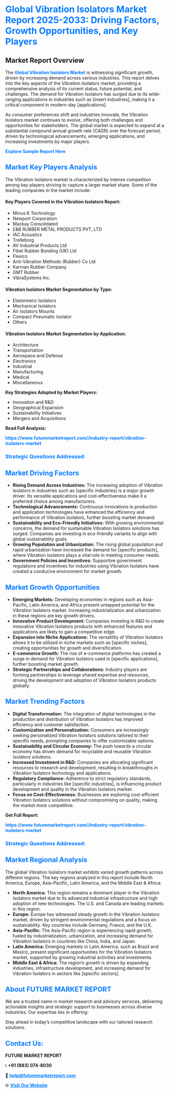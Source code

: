 <h1 style="color: #007BFF;">Global Vibration Isolators Market Report 2025-2033: Driving Factors, Growth Opportunities, and Key Players</h1>

<section id="overview">
<h2>Market Report Overview</h2>
<p>The <a href="https://www.futuremarketreport.com//industry-report/vibration-isolators-market" style="color: #007BFF; text-decoration: none;"><strong>Global Vibration Isolators Market</strong></a> is witnessing significant growth, driven by increasing demand across various industries. This report delves into the key aspects of the Vibration Isolators market, providing a comprehensive analysis of its current status, future potential, and challenges. The demand for Vibration Isolators has surged due to its wide-ranging applications in industries such as [insert industries], making it a critical component in modern-day [applications].</p>
<p>As consumer preferences shift and industries innovate, the Vibration Isolators market continues to evolve, offering both challenges and opportunities for stakeholders. The global market is expected to expand at a substantial compound annual growth rate (CAGR) over the forecast period, driven by technological advancements, emerging applications, and increasing investments by major players.</p>
</section>

<section id="overview">
<p><a href="https://www.futuremarketreport.com//request-sample/reportId=92049" style="color: #007BFF; text-decoration: none;"><strong>Explore Sample Report Here</strong></a></p>
</section>

<section id="key-players">
<h2 style="color: #007BFF;">Market Key Players Analysis</h2>
<p>The Vibration Isolators market is characterized by intense competition among key players striving to capture a larger market share. Some of the leading companies in the market include:</p>
<h4>Key Players Covered in the Vibration Isolators Report:</h4>
<ul><li>Minus K Technology</li><li>Newport Corporation</li><li>Mackay Consolidated</li><li>E&amp;B RUBBER METAL PRODUCTS PVT, LTD</li><li>IAC Acoustics</li><li>Trelleborg</li><li>AV Industrial Products Ltd</li><li>Fibet Rubber Bonding (UK) Ltd</li><li>Flexico</li><li>Anti-Vibration Methods (Rubber) Co Ltd</li><li>Karman Rubber Company</li><li>GMT Rubber</li><li>VibraSystems Inc.</li></ul>
<h4>Vibration Isolators Market Segmentation by Type:</h4>
<ul><li>Elastomeric Isolators</li><li>Mechanical Isolators</li><li>Air Isolators Mounts</li><li>Compact Pneumatic Isolator</li><li>Others</li></ul>

<h4>Vibration Isolators Market Segmentation by Application:</h4>
<ul><li>Architecture</li><li>Transportation</li><li>Aerospace and Defense</li><li>Electronics</li><li>Industrial</li><li>Manufacturing</li><li>Medical</li><li>Miscellaneous</li></ul>
<p><strong>Key Strategies Adopted by Market Players:</strong></p>
<ul>
<li>Innovation and R&D</li>
<li>Geographical Expansion</li>
<li>Sustainability Initiatives</li>
<li>Mergers and Acquisitions</li>
</ul>
</section>

<section>
<p><strong>Read Full Analysis: </strong></p><a href="https://www.futuremarketreport.com//industry-report/vibration-isolators-market" style="color: #007BFF; text-decoration: none;"><strong>https://www.futuremarketreport.com//industry-report/vibration-isolators-market</strong></a>
<h3 style="color: #007BFF;">Strategic Questions Addressed:</h3>
</section>

<section id="driving-factors">
<h2 style="color: #007BFF;">Market Driving Factors</h2>
<ul>
<li><strong>Rising Demand Across Industries:</strong> The increasing adoption of Vibration Isolators in industries such as [specific industries] is a major growth driver. Its versatile applications and cost-effectiveness make it a preferred choice among manufacturers.</li>
<li><strong>Technological Advancements:</strong> Continuous innovations in production and application technologies have enhanced the efficiency and performance of Vibration Isolators, further boosting market demand.</li>
<li><strong>Sustainability and Eco-Friendly Initiatives:</strong> With growing environmental concerns, the demand for sustainable Vibration Isolators solutions has surged. Companies are investing in eco-friendly variants to align with global sustainability goals.</li>
<li><strong>Growing Population and Urbanization:</strong> The rising global population and rapid urbanization have increased the demand for [specific products], where Vibration Isolators plays a vital role in meeting consumer needs.</li>
<li><strong>Government Policies and Incentives:</strong> Supportive government regulations and incentives for industries using Vibration Isolators have created a conducive environment for market growth.</li>
</ul>
</section>

<section id="growth-opportunities">
<h2 style="color: #007BFF;">Market Growth Opportunities</h2>
<ul>
<li><strong>Emerging Markets:</strong> Developing economies in regions such as Asia-Pacific, Latin America, and Africa present untapped potential for the Vibration Isolators market. Increasing industrialization and urbanization in these regions are key growth drivers.</li>
<li><strong>Innovative Product Development:</strong> Companies investing in R&D to create innovative Vibration Isolators products with enhanced features and applications are likely to gain a competitive edge.</li>
<li><strong>Expansion into Niche Applications:</strong> The versatility of Vibration Isolators allows it to be utilized in niche markets such as [specific niches], creating opportunities for growth and diversification.</li>
<li><strong>E-commerce Growth:</strong> The rise of e-commerce platforms has created a surge in demand for Vibration Isolators used in [specific applications], further boosting market growth.</li>
<li><strong>Strategic Partnerships and Collaborations:</strong> Industry players are forming partnerships to leverage shared expertise and resources, driving the development and adoption of Vibration Isolators products globally.</li>
</ul>
</section>

<section id="trending-factors">
<h2 style="color: #007BFF;">Market Trending Factors</h2>
<ul>
<li><strong>Digital Transformation:</strong> The integration of digital technologies in the production and distribution of Vibration Isolators has improved efficiency and customer satisfaction.</li>
<li><strong>Customization and Personalization:</strong> Consumers are increasingly seeking personalized Vibration Isolators solutions tailored to their specific needs, prompting companies to offer customizable options.</li>
<li><strong>Sustainability and Circular Economy:</strong> The push towards a circular economy has driven demand for recyclable and reusable Vibration Isolators solutions.</li>
<li><strong>Increased Investment in R&D:</strong> Companies are allocating significant resources to research and development, resulting in breakthroughs in Vibration Isolators technology and applications.</li>
<li><strong>Regulatory Compliance:</strong> Adherence to strict regulatory standards, particularly in industries like [specific industries], is influencing product development and quality in the Vibration Isolators market.</li>
<li><strong>Focus on Cost-Effectiveness:</strong> Businesses are exploring cost-efficient Vibration Isolators solutions without compromising on quality, making the market more competitive.</li>
</ul>
</section>

<section>
<p><strong>Get Full Report: </strong></p><a href="https://www.futuremarketreport.com//industry-report/vibration-isolators-market" style="color: #007BFF; text-decoration: none;"><strong>https://www.futuremarketreport.com//industry-report/vibration-isolators-market</strong></a>
<h3 style="color: #007BFF;">Strategic Questions Addressed:</h3>
</section>


<section id="regional-analysis">
<h2 style="color: #007BFF;">Market Regional Analysis</h2>
<p>The global Vibration Isolators market exhibits varied growth patterns across different regions. The key regions analyzed in this report include North America, Europe, Asia-Pacific, Latin America, and the Middle East & Africa:</p>
<ul>
<li><strong>North America:</strong> This region remains a dominant player in the Vibration Isolators market due to its advanced industrial infrastructure and high adoption of new technologies. The U.S. and Canada are leading markets in this region.</li>
<li><strong>Europe:</strong> Europe has witnessed steady growth in the Vibration Isolators market, driven by stringent environmental regulations and a focus on sustainability. Key countries include Germany, France, and the U.K.</li>
<li><strong>Asia-Pacific:</strong> The Asia-Pacific region is experiencing rapid growth, fueled by industrialization, urbanization, and increasing demand for Vibration Isolators in countries like China, India, and Japan.</li>
<li><strong>Latin America:</strong> Emerging markets in Latin America, such as Brazil and Mexico, present significant opportunities for the Vibration Isolators market, supported by growing industrial activities and investments.</li>
<li><strong>Middle East & Africa:</strong> The region’s growth is driven by expanding industries, infrastructure development, and increasing demand for Vibration Isolators in sectors like [specific sectors].</li>
</ul>
</section>

<footer>
<h2 style="color: #007BFF;">About FUTURE MARKET REPORT</h2>
<p>We are a trusted name in market research and advisory services, delivering actionable insights and strategic support to businesses across diverse industries. Our expertise lies in offering:</p>

<p>Stay ahead in today’s competitive landscape with our tailored research solutions.</p>

<h2 style="color: #007BFF;">Contact Us:</h2>
<p><strong>FUTURE MARKET REPORT</strong></p>
<p>📞 <strong>+91 (883) 074-8030</strong></p>
<p>📧 <strong><a href="mailto:help@futuremarketreport.com" style="color: #007BFF;">help@futuremarketreport.com</a></strong></p>
<p>🌐 <strong><a href="https://www.futuremarketreport.com/" style="color: #007BFF;">Visit Our Website</a></strong></p>
</footer>